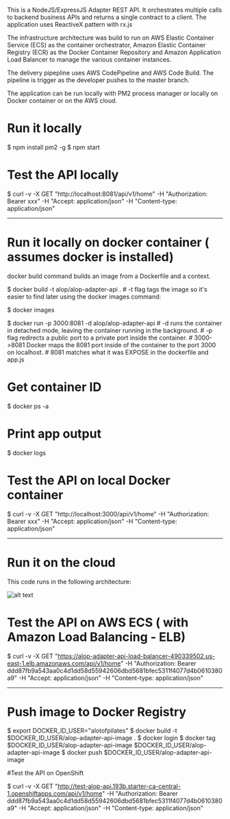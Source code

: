 This is a NodeJS/ExpressJS Adapter REST API. It orchestrates multiple calls to backend business APIs and returns a single contract to a client. The application uses ReactiveX pattern with rx.js

The infrastructure architecture was build to run on AWS Elastic Container Service (ECS) as the container orchestrator, Amazon Elastic Container Registry (ECR) as the Docker Container Repository and Amazon Application Load Balancer to manage the various container instances.

The delivery pipepline uses AWS CodePipeline and AWS Code Build. The pipeline is trigger as the developer pushes to the master branch.


The application can be run locally with PM2 process manager or locally on Docker container or on the AWS cloud.


# Run it locally
$ npm install pm2 -g
$ npm start

# Test the API locally
$ curl -v -X GET "http://localhost:8081/api/v1/home" -H "Authorization: Bearer xxx" -H "Accept: application/json" -H "Content-type: application/json" 

-------------------------
# Run it locally on docker container ( assumes docker is installed)
docker build command builds an image from a Dockerfile and a context. 

$ docker build -t alop/alop-adapter-api .
	# -t flag tags the image so it's easier to find later using the docker images command:

$ docker images

$ docker run -p 3000:8081 -d alop/alop-adapter-api
	# -d runs the container in detached mode, leaving the container running in the background.
	# -p flag redirects a public port to a private port inside the container.
	# 3000->8081 Docker maps the 8081 port inside of the container to the port 3000 on localhost.
	# 8081 matches what it was EXPOSE in the dockerfile and app.js

# Get container ID
$ docker ps -a

# Print app output
$ docker logs <container id>


# Test the API on local Docker container
$ curl -v -X GET "http://localhost:3000/api/v1/home" -H "Authorization: Bearer xxx" -H "Accept: application/json" -H "Content-type: application/json" 

------------------------------

# Run it on the cloud
This code runs in the following architecture:

 ![alt text](https://www.dropbox.com/s/kx01qoqfjplal5t/AdapterAPIArchitecture.png?dl=0)
 
# Test the API on AWS ECS ( with Amazon Load Balancing - ELB)
$ curl -v -X GET "https://alop-adapter-api-load-balancer-490339502.us-east-1.elb.amazonaws.com/api/v1/home" -H "Authorization: Bearer ddd87fb9a543aa0c4d1dd58d55942606dbd5681bfec5311f4077d4b0610380a9" -H "Accept: application/json" -H "Content-type: application/json" 


-----

# Push image to Docker Registry

$ export DOCKER_ID_USER="alotofpilates"
$ docker build -t $DOCKER_ID_USER/alop-adapter-api-image .
$ docker login
$ docker tag $DOCKER_ID_USER/alop-adapter-api-image $DOCKER_ID_USER/alop-adapter-api-image
$ docker push $DOCKER_ID_USER/alop-adapter-api-image

#Test the API on OpenShift

$ curl -v -X GET "http://test-alop-api.193b.starter-ca-central-1.openshiftapps.com/api/v1/home" -H "Authorization: Bearer ddd87fb9a543aa0c4d1dd58d55942606dbd5681bfec5311f4077d4b0610380a9" -H "Accept: application/json" -H "Content-type: application/json" 


